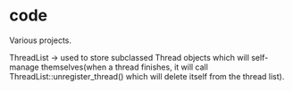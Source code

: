 # code
Various projects.

ThreadList -> used to store subclassed Thread objects which will self-manage themselves(when a thread finishes, it will call ThreadList::unregister_thread() which will delete itself from the thread list).